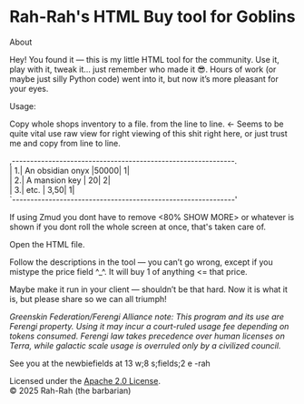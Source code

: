 # Rah-Rah's HTML Buy tool for Goblins

About 

Hey! You found it — this is my little HTML tool for the community.
Use it, play with it, tweak it… just remember who made it 😎. Hours of work (or maybe just silly Python code) went into it, but now it’s more pleasant for your eyes.

Usage:


Copy whole shops inventory to a file. from the line to line. <- Seems to be quite vital
use raw view for right viewing of this shit right here, or just trust me and copy from line to line.


,-------------------------------------------------------------.                        
|  1.| An obsidian onyx                             |50000|  1|                        
|  2.| A mansion key                                |   20|  2|                        
|  3.| etc.                                         | 3,50|  1|                        
`-------------------------------------------------------------'                        

If using Zmud you dont have to remove <80% SHOW MORE> or whatever is shown if you dont roll the whole screen at once, that's taken care of.



Open the HTML file.


Follow the descriptions in the tool — you can’t go wrong, except if you mistype the price field ^_^. It will buy 1 of anything <= that price.

Maybe make it run in your client — shouldn’t be that hard. Now it is what it is, but please share so we can all triumph!


*Greenskin Federation/Ferengi Alliance note: This program and its use are Ferengi property. Using it may incur a court-ruled usage fee depending on tokens consumed. Ferengi law takes precedence over human licenses on Terra, while galactic scale usage is overruled only by a civilized council.*

See you at the newbiefields at 13 w;8 s;fields;2 e
-rah

Licensed under the [Apache 2.0 License](LICENSE).  
© 2025 Rah-Rah (the barbarian)
